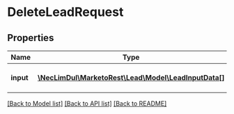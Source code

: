 # DeleteLeadRequest

## Properties
Name | Type | Description | Notes
------------ | ------------- | ------------- | -------------
**input** | [**\NecLimDul\MarketoRest\Lead\Model\LeadInputData[]**](LeadInputData.md) | List of leads for input | 

[[Back to Model list]](../README.md#documentation-for-models) [[Back to API list]](../README.md#documentation-for-api-endpoints) [[Back to README]](../README.md)


